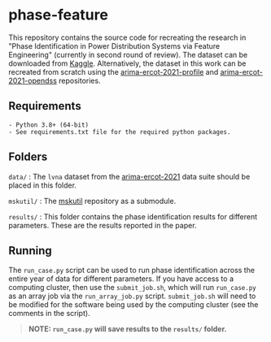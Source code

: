 # **phase-feature**

This repository contains the source code for recreating the research in "Phase Identification in Power Distribution Systems via Feature Engineering" (currently in second round of review). The dataset can be downloaded from [Kaggle](https://www.kaggle.com/msk5sdata/arima-ercot-2021). Alternatively, the dataset in this work can be recreated from scratch using the [arima-ercot-2021-profile](https://github.com/msk-5s/arima-ercot-2021-profile.git) and [arima-ercot-2021-opendss](https://github.com/msk-5s/arima-ercot-2021-opendss.git) repositories.

## Requirements
    - Python 3.8+ (64-bit)
    - See requirements.txt file for the required python packages.

## Folders
`data/`
: The `lvna` dataset from the [arima-ercot-2021](https://www.kaggle.com/msk5sdata/arima-ercot-2021) data suite should be placed in this folder.

`mskutil/`
: The [mskutil](https://github.com/msk-5s/mskutil) repository as a submodule.

`results/`
: This folder contains the phase identification results for different parameters. These are the results reported in the paper.

## Running
The `run_case.py` script can be used to run phase identification across the entire year of data for different parameters. If you have access to a computing cluster, then use the `submit_job.sh`, which will run `run_case.py` as an array job via the `run_array_job.py` script. `submit_job.sh` will need to be modified for the software being used by the computing cluster (see the comments in the script).
> **NOTE: `run_case.py` will save results to the `results/` folder.**
